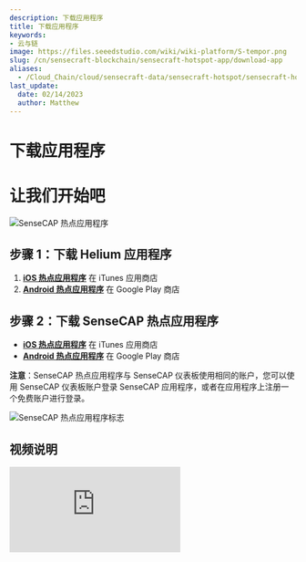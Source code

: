 ```yaml
---
description: 下载应用程序
title: 下载应用程序
keywords:
- 云与链
image: https://files.seeedstudio.com/wiki/wiki-platform/S-tempor.png
slug: /cn/sensecraft-blockchain/sensecraft-hotspot-app/download-app
aliases:
  - /Cloud_Chain/cloud/sensecraft-data/sensecraft-hotspot/sensecraft-hotspot-app/download-app
last_update:
  date: 02/14/2023
  author: Matthew
---
```


# 下载应用程序


**让我们开始吧**
=====================

![SenseCAP 热点应用程序](https://www.sensecapmx.com/wp-content/uploads/2022/07/sensecap-hotspot-app-1.png)

**步骤 1：下载 Helium 应用程序**
-------------------------------

1.  [**iOS 热点应用程序**](https://apps.apple.com/us/app/sensecap-hotspot/id1600051150) 在 iTunes 应用商店
2.  [**Android 热点应用程序**](https://play.google.com/store/apps/details?id=com.sensecapmx.hotspot) 在 Google Play 商店

**步骤 2：下载 SenseCAP 热点应用程序**
-----------------------------------------

*   ​[**iOS 热点应用程序**](https://apps.apple.com/us/app/sensecap-hotspot/id1600051150) 在 iTunes 应用商店
*   ​[**Android 热点应用程序**](https://play.google.com/store/apps/details?id=com.sensecapmx.hotspot) 在 Google Play 商店

**注意**：SenseCAP 热点应用程序与 SenseCAP 仪表板使用相同的账户，您可以使用 SenseCAP 仪表板账户登录 SenseCAP 应用程序，或者在应用程序上注册一个免费账户进行登录。

![SenseCAP 热点应用程序标志](https://www.sensecapmx.com/wp-content/uploads/2022/07/SenseCAP.png)

**视频说明**
----------------------

<iframe width={560} height={315} src="https://www.youtube.com/embed/VErL5YYujns" title="YouTube 视频播放器" frameBorder={0} allow="accelerometer; autoplay; clipboard-write; encrypted-media; gyroscope; picture-in-picture; web-share" allowFullScreen />

<iframe width={560} height={315} src="https://www.youtube.com/embed/raSvjQ7vip4" title="YouTube 视频播放器" frameBorder={0} allow="accelerometer; autoplay; clipboard-write; encrypted-media; gyroscope; picture-in-picture; web-share" allowFullScreen />
